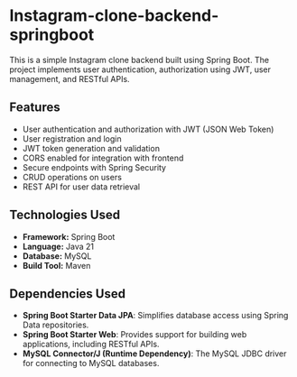 # Instagram-clone-backend-springboot

This is a simple Instagram clone backend built using Spring Boot. The project implements user authentication, authorization using JWT, user management, and RESTful APIs.

## Features

- User authentication and authorization with JWT (JSON Web Token)
- User registration and login
- JWT token generation and validation
- CORS enabled for integration with frontend
- Secure endpoints with Spring Security
- CRUD operations on users
- REST API for user data retrieval


## Technologies Used

- **Framework:** Spring Boot
- **Language:** Java 21
- **Database:** MySQL
- **Build Tool:** Maven

## Dependencies Used

- **Spring Boot Starter Data JPA**: Simplifies database access using Spring Data repositories.
- **Spring Boot Starter Web**: Provides support for building web applications, including RESTful APIs.
- **MySQL Connector/J (Runtime Dependency)**: The MySQL JDBC driver for connecting to MySQL databases.
